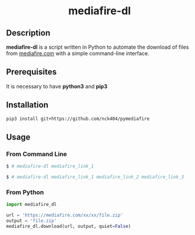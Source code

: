 <h1 align="center">
  mediafire-dl
</h1>

## Description

**mediafire-dl** is a script written in Python to automate the download of files from [mediafire.com](https://mediafire.com) with a simple command-line interface.


## Prerequisites

It is necessary to have **python3** and **pip3**


## Installation

```bash
pip3 install git+https://github.com/nck404/pymediafire
```

## Usage

### From Command Line

```bash
$ # mediafire-dl mediafire_link_1 

$ # mediafire-dl mediafire_link_1 mediafire_link_2 mediafire_link_3
```

### From Python

```python
import mediafire_dl

url = 'https://mediafire.com/xx/xx/file.zip'
output = 'file.zip'
mediafire_dl.download(url, output, quiet=False)
```

